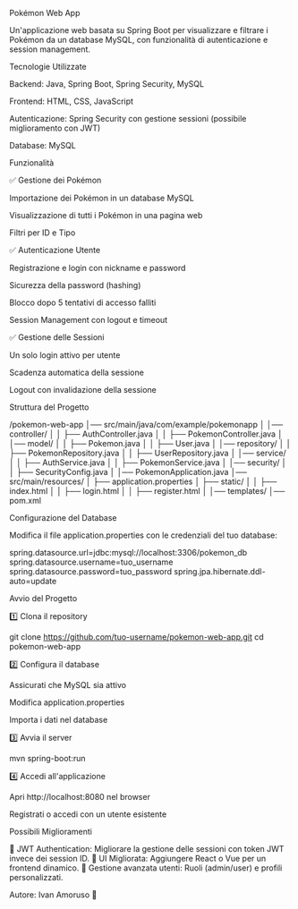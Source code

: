 Pokémon Web App

Un'applicazione web basata su Spring Boot per visualizzare e filtrare i Pokémon da un database MySQL, con funzionalità di autenticazione e session management.

Tecnologie Utilizzate

Backend: Java, Spring Boot, Spring Security, MySQL

Frontend: HTML, CSS, JavaScript

Autenticazione: Spring Security con gestione sessioni (possibile miglioramento con JWT)

Database: MySQL

Funzionalità

✅ Gestione dei Pokémon

Importazione dei Pokémon in un database MySQL

Visualizzazione di tutti i Pokémon in una pagina web

Filtri per ID e Tipo

✅ Autenticazione Utente

Registrazione e login con nickname e password

Sicurezza della password (hashing)

Blocco dopo 5 tentativi di accesso falliti

Session Management con logout e timeout

✅ Gestione delle Sessioni

Un solo login attivo per utente

Scadenza automatica della sessione

Logout con invalidazione della sessione

Struttura del Progetto

/pokemon-web-app
│── src/main/java/com/example/pokemonapp
│   │── controller/
│   │   ├── AuthController.java
│   │   ├── PokemonController.java
│   │── model/
│   │   ├── Pokemon.java
│   │   ├── User.java
│   │── repository/
│   │   ├── PokemonRepository.java
│   │   ├── UserRepository.java
│   │── service/
│   │   ├── AuthService.java
│   │   ├── PokemonService.java
│   │── security/
│   │   ├── SecurityConfig.java
│   │── PokemonApplication.java
│── src/main/resources/
│   ├── application.properties
│   ├── static/
│   │   ├── index.html
│   │   ├── login.html
│   │   ├── register.html
│   │── templates/
│── pom.xml

Configurazione del Database

Modifica il file application.properties con le credenziali del tuo database:

spring.datasource.url=jdbc:mysql://localhost:3306/pokemon_db
spring.datasource.username=tuo_username
spring.datasource.password=tuo_password
spring.jpa.hibernate.ddl-auto=update

Avvio del Progetto

1️⃣ Clona il repository

git clone https://github.com/tuo-username/pokemon-web-app.git
cd pokemon-web-app

2️⃣ Configura il database

Assicurati che MySQL sia attivo

Modifica application.properties

Importa i dati nel database

3️⃣ Avvia il server

mvn spring-boot:run

4️⃣ Accedi all'applicazione

Apri http://localhost:8080 nel browser

Registrati o accedi con un utente esistente

Possibili Miglioramenti

🔹 JWT Authentication: Migliorare la gestione delle sessioni con token JWT invece dei session ID.
🔹 UI Migliorata: Aggiungere React o Vue per un frontend dinamico.
🔹 Gestione avanzata utenti: Ruoli (admin/user) e profili personalizzati.

Autore: Ivan Amoruso 🚀
